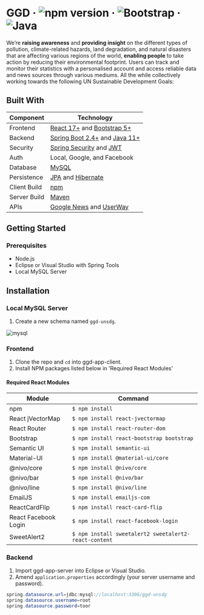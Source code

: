 
# GGD &middot; ![npm version](https://img.shields.io/npm/v/react.svg?style=flat) &middot; ![Bootstrap](https://img.shields.io/badge/Bootstrap-v5.0-yellowgreen.svg) &middot; ![Java](https://img.shields.io/badge/Java-v11.0-orange.svg)
We’re **raising awareness** and **providing insight** on the different types of pollution, climate-related hazards, land degradation, and natural disasters that are affecting various regions of the world, **enabling people** to take action by reducing their environmental footprint. Users can track and monitor their statistics with a personalised account and access reliable data and news sources through various mediums. All the while collectively working towards the following UN Sustainable Development Goals:



## Built With
Component         | Technology
---               | ---
Frontend          | [React 17+](https://reactjs.org/) and [Bootstrap 5+](https://react-bootstrap.github.io/)
Backend           | [Spring Boot 2.4+](https://spring.io/projects/spring-boot) and [Java 11+](https://www.oracle.com/java/)
Security          | [Spring Security](https://spring.io/projects/spring-security) and [JWT](https://jwt.io/)
Auth              | Local, Google, and Facebook
Database          | [MySQL](https://www.mysql.com/)
Persistence       | [JPA](https://spring.io/projects/spring-data-jpa) and [Hibernate](https://www.baeldung.com/spring-boot-hibernate)
Client Build      | [npm](https://www.npmjs.com/)
Server Build      | [Maven](https://maven.apache.org/)
APIs              | [Google News](https://newsapi.org/) and [UserWay](https://userway.org/)


## Getting Started
### Prerequisites
* Node.js
* Eclipse or Visual Studio with Spring Tools
* Local MySQL Server


## Installation
### Local MySQL Server
1. Create a new schema named ```ggd-unsdg```.

![mysql](https://user-images.githubusercontent.com/72175303/112675847-9521f500-8e5f-11eb-922a-dc3c3791fd90.gif)


### Frontend
1. Clone the repo and ```cd``` into ggd-app-client.
2. Install NPM packages listed below in 'Required React Modules'

#### Required React Modules
Module                | Command
---                   | ---
npm                   | ```$ npm install```
React jVectorMap      | ```$ npm install react-jvectormap```
React Router          | ```$ npm install react-router-dom```
Bootstrap             | ```$ npm install react-bootstrap bootstrap```
Semantic UI           | ```$ npm install semantic-ui```
Material-UI           | ```$ npm install @material-ui/core```
@nivo/core            | ```$ npm install @nivo/core```
@nivo/bar             | ```$ npm install @nivo/bar```
@nivo/line            | ```$ npm install @nivo/line```
EmailJS               | ```$ npm install emailjs-com```
ReactCardFlip         | ```$ npm install react-card-flip```
React Facebook Login  | ```$ npm install react-facebook-login```
SweetAlert2           | ```$ npm install sweetalert2 sweetalert2-react-content```

### Backend
1. Import ggd-app-server into Eclipse or Visual Studio.
2. Amend ```application.properties``` accordingly (your server username and password).
````java
spring.datasource.url=jdbc:mysql://localhost:3306/ggd-unsdg
spring.datasource.username=root
spring.datasource.password=toor
````
